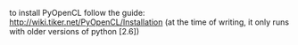 to install PyOpenCL follow the guide:
    http://wiki.tiker.net/PyOpenCL/Installation
(at the time of writing, it only runs with older versions of python [2.6])

